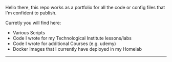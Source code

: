Hello there,
this repo works as a portfolio for all the code or config files that I'm confident to publish.

Curretly you will find here:
+ Various Scripts
+ Code I wrote for my Technological Institute lessons/labs
+ Code I wrote for additional Courses (e.g. udemy)
+ Docker Images that I currently have deployed in my Homelab

___
